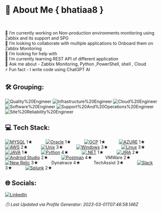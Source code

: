 # 💫 About Me { bhatiaa8 }
<br/>

🔭 I’m currently working on Non-production environments monitoring using Zabbix and its support and SPG<br>👯 I’m looking to collaborate with multiple applications to Onboard them on Zabbix Monitoring<br>🤝 I’m looking for help with <br>🌱 I’m currently learning REST API of different application<br>💬 Ask me about - Zabbix Monitoring, Python ,PowerShell, shell , Cloud<br>⚡ Fun fact - I write code using ChatGPT AI 


## 🛠️ Grouping:
![Quality%20Engineer](https://img.shields.io/badge/-Quality%20Engineer-0072AC?style=for-the-badge) ![Infrastructure%20Engineer](https://img.shields.io/badge/-Infrastructure%20Engineer-0072AC?style=for-the-badge) ![Cloud%20Engineer](https://img.shields.io/badge/-Cloud%20Engineer-0072AC?style=for-the-badge) ![Software%20Engineer](https://img.shields.io/badge/-Software%20Engineer-0072AC?style=for-the-badge) ![Support%20And%20Operations%20Engineer](https://img.shields.io/badge/-Support%20And%20Operations%20Engineer-0072AC?style=for-the-badge) ![Site%20Reliability%20Engineer](https://img.shields.io/badge/-Site%20Reliability%20Engineer-0072AC?style=for-the-badge)
        
## 💻 Tech Stack:
[![MYSQL](https://www.vectorlogo.zone/logos/mysql/mysql-icon.svg)](https://www.vectorlogo.zone/logos/mysql/mysql-icon.svg) 1&#9733; &nbsp; &nbsp; &nbsp; &nbsp; &nbsp; [![Oracle](https://www.vectorlogo.zone/logos/oracle/oracle-icon.svg)](https://www.vectorlogo.zone/logos/oracle/oracle-icon.svg) 1&#9733; &nbsp; &nbsp; &nbsp; &nbsp; &nbsp; [![GCP](https://www.vectorlogo.zone/logos/google_cloud/google_cloud-icon.svg)](https://www.vectorlogo.zone/logos/google_cloud/google_cloud-icon.svg) 1&#9733; &nbsp; &nbsp; &nbsp; &nbsp; &nbsp; [![AZURE](https://www.vectorlogo.zone/logos/microsoft_azure/microsoft_azure-icon.svg)](https://www.vectorlogo.zone/logos/microsoft_azure/microsoft_azure-icon.svg) 1&#9733; &nbsp; &nbsp; &nbsp; &nbsp; &nbsp; [![AWS](https://www.vectorlogo.zone/logos/amazon_aws/amazon_aws-icon.svg)](https://www.vectorlogo.zone/logos/amazon_aws/amazon_aws-icon.svg) 2&#9733; &nbsp; &nbsp; &nbsp; &nbsp; &nbsp; [![Unix](https://www.vectorlogo.zone/logos/linux/linux-icon.svg)](https://www.vectorlogo.zone/logos/linux/linux-icon.svg) 3&#9733; &nbsp; &nbsp; &nbsp; &nbsp; &nbsp; [![Windows](https://www.vectorlogo.zone/logos/microsoft/microsoft-icon.svg)](https://www.vectorlogo.zone/logos/microsoft/microsoft-icon.svg) 3&#9733; &nbsp; &nbsp; &nbsp; &nbsp; &nbsp; [![Linux](https://www.vectorlogo.zone/logos/linux/linux-icon.svg)](https://www.vectorlogo.zone/logos/linux/linux-icon.svg) 3&#9733; &nbsp; &nbsp; &nbsp; &nbsp; &nbsp; [![JAVA](https://www.vectorlogo.zone/logos/java/java-vertical.svg)](https://www.vectorlogo.zone/logos/java/java-vertical.svg) 1&#9733; &nbsp; &nbsp; &nbsp; &nbsp; &nbsp; [![Python](https://www.vectorlogo.zone/logos/python/python-vertical.svg)](https://www.vectorlogo.zone/logos/python/python-vertical.svg) 4&#9733; &nbsp; &nbsp; &nbsp; &nbsp; &nbsp; [![.NET](https://www.vectorlogo.zone/logos/dotnet/dotnet-vertical.svg)](https://www.vectorlogo.zone/logos/dotnet/dotnet-vertical.svg) 1&#9733; &nbsp; &nbsp; &nbsp; &nbsp; &nbsp; [![JIRA](https://www.vectorlogo.zone/logos/atlassian_jira/atlassian_jira-icon.svg)](https://www.vectorlogo.zone/logos/atlassian_jira/atlassian_jira-icon.svg) 2&#9733; &nbsp; &nbsp; &nbsp; &nbsp; &nbsp; [![Andriod Studio](https://www.vectorlogo.zone/logos/android/android-icon.svg)](https://www.vectorlogo.zone/logos/android/android-icon.svg) 2&#9733; &nbsp; &nbsp; &nbsp; &nbsp; &nbsp; [![Postman](https://www.vectorlogo.zone/logos/getpostman/getpostman-icon.svg)](https://www.vectorlogo.zone/logos/getpostman/getpostman-icon.svg) 4&#9733; &nbsp; &nbsp; &nbsp; &nbsp; &nbsp; VMWare 2&#9733; &nbsp; &nbsp; &nbsp; &nbsp; &nbsp; [![New Relic](https://www.vectorlogo.zone/logos/newrelic/newrelic-icon.svg)](https://www.vectorlogo.zone/logos/newrelic/newrelic-icon.svg) 3&#9733; &nbsp; &nbsp; &nbsp; &nbsp; &nbsp; Dynatrace 4&#9733; &nbsp; &nbsp; &nbsp; &nbsp; &nbsp; TechAssist 3&#9733; &nbsp; &nbsp; &nbsp; &nbsp; &nbsp; [![Slack](https://www.vectorlogo.zone/logos/slack/slack-icon.svg)](https://www.vectorlogo.zone/logos/slack/slack-icon.svg) 3&#9733; &nbsp; &nbsp; &nbsp; &nbsp; &nbsp; [![Splunk](https://www.vectorlogo.zone/logos/splunk/splunk-ar21.svg)](https://www.vectorlogo.zone/logos/splunk/splunk-ar21.svg) 2&#9733;

## 🌐 Socials:
[![LinkedIn](https://img.shields.io/badge/LinkedIn-%230077B5.svg?logo=linkedin&logoColor=white)](https://linkedin.com/in/ayush-bhatia-64833289) 



*🕒 Last Updated via Profile Generator: 2023-03-01T07:46:58.146Z*

<!-- Proudly created with GPRM ( https://gprm.itsvg.in ) -->